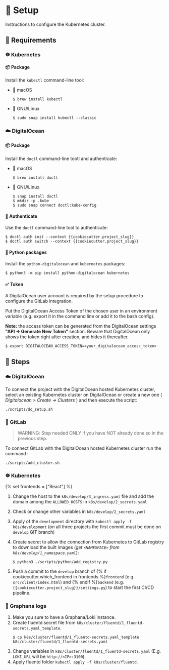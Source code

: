 # 🚚 Setup

Instructions to configure the Kubernetes cluster.

## 🧩 Requirements

### ☸️ Kubernetes

#### 📦 Package

Install the `kubectl` command-line tool:

- 🍏 macOS

  ```console
  $ brew install kubectl
  ```

- 🐧 GNU/Linux

  ```console
  $ sudo snap install kubectl --classic
  ```

### ☁️ DigitalOcean

#### 📦 Package

Install the `doctl` command-line tootl and authenticate:

- 🍏 macOS

  ```console
  $ brew install doctl
  ```

- 🐧 GNU/Linux

  ```console
  $ snap install doctl
  $ mkdir -p .kube
  $ sudo snap connect doctl:kube-config
  ```

#### 🔑 Authenticate

Use the `doctl` command-line tool to authenticate:

```console
$ doctl auth init --context {{cookiecutter.project_slug}}
$ doctl auth switch --context {{cookiecutter.project_slug}}
```

#### 🐍 Python packages

Install the `python-digitalocean` and `kubernetes` packages:

```console
$ python3 -m pip install python-digitalocean kubernetes
```

#### ✅ Token

A DigitalOcean user account is required by the setup procedure to configure the GitLab integration.

Put the DigitalOcean Access Token of the chosen user in an environment variable (e.g. export it in the command line or add it to the bash config).

**Note:** the access token can be generated from the DigitalOcean settings **"API -> Generate New Token"** section.
Beware that DigitalOcean only shows the token right after creation, and hides it thereafter.

```console
$ export DIGITALOCEAN_ACCESS_TOKEN=<your_digitalocean_access_token>
```

## 👣 Steps

### ☁️ DigitalOcean

To connect the project with the DigitalOcean hosted Kubernetes cluster, select an existing Kubernetes cluster on DigitalOcean or create a new one ( *Digitalocean > Create -> Clusters* ) and then execute the script:

```console
./scripts/do_setup.sh
```

### 🦝 GitLab

> WARNING: Step needed ONLY if you have NOT already done so in the previous step.

To connect GitLab with the DigitalOcean hosted Kubernetes cluster run the command :

```console
./scripts/add_cluster.sh
```

### ☸️ Kubernetes
{% set frontends = ["React"] %}
1. Change the host to the `k8s/develop/3_ingress.yaml` file and add the domain among the `ALLOWED_HOSTS` in `k8s/develop/2_secrets.yaml`
2. Check or change other variables in `k8s/develop/2_secrets.yaml`
3. Apply of the `development` directory with `kubectl apply -f k8s/development` (on all three projects the first commit must be done on `develop` GIT branch)
4. Create secret to allow the connection from Kubernetes to GitLab registry to download the built images (*get `<NAMESPACE>` from `k8s/develop/1_namespace.yaml`*):

    ```console
    $ python3 ./scripts/python/add_registry.py
    ```
5. Push a commit to the `develop` branch of {% if cookiecutter.which_frontend in frontends %}`frontend` (e.g. `src/client/index.html`) and {% endif %}`backend` (e.g. `{{cookiecutter.project_slug}}/settings.py`) to start the first CI/CD pipeline.

### 📃 Graphana logs
1. Make you sure to have a Graphana/Loki instance.
2. Create fluentd secret file from `k8s/cluster/fluentd/1_fluentd-secrets.yaml_template`.
    ```console
    $ cp k8s/cluster/fluentd/1_fluentd-secrets.yaml_template k8s/cluster/fluentd/1_fluentd-secrets.yaml
    ```
3. Change variables in `k8s/cluster/fluentd/1_fluentd-secrets.yaml` (E.g. `LOKI_URL` will be `http://<IP>:3100`).
4. Apply fluentd folder `kubectl apply -f k8s/cluster/fluentd`.
